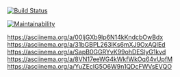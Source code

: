 [![Build Status](https://travis-ci.org/Redxnel/project-lvl1-s380.svg?branch=master)](https://travis-ci.org/Redxnel/project-lvl1-s380)

[![Maintainability](https://api.codeclimate.com/v1/badges/6e6acc54f54f357f90c8/maintainability)](https://codeclimate.com/github/Redxnel/project-lvl1-s380/maintainability)

https://asciinema.org/a/00IjGXb9lp6N14kKndcbOwBdx
https://asciinema.org/a/31bGBPL263IKs6mXJ9OxAQlEd
https://asciinema.org/a/SapB0GGRYvK99ohDESlyG1kvd
https://asciinema.org/a/8VN17eeWG4kWkfWkOq64vUpfM
https://asciinema.org/a/YuZEcIG5O6W9n1QDcFWVsEVQO